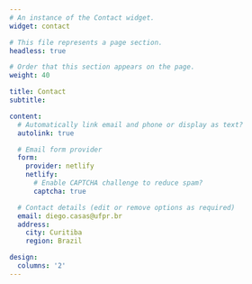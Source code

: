 ```yaml
---
# An instance of the Contact widget.
widget: contact

# This file represents a page section.
headless: true

# Order that this section appears on the page.
weight: 40

title: Contact
subtitle:

content:
  # Automatically link email and phone or display as text?
  autolink: true

  # Email form provider
  form:
    provider: netlify
    netlify:
      # Enable CAPTCHA challenge to reduce spam?
      captcha: true

  # Contact details (edit or remove options as required)
  email: diego.casas@ufpr.br
  address:
    city: Curitiba
    region: Brazil

design:
  columns: '2'
---
```


